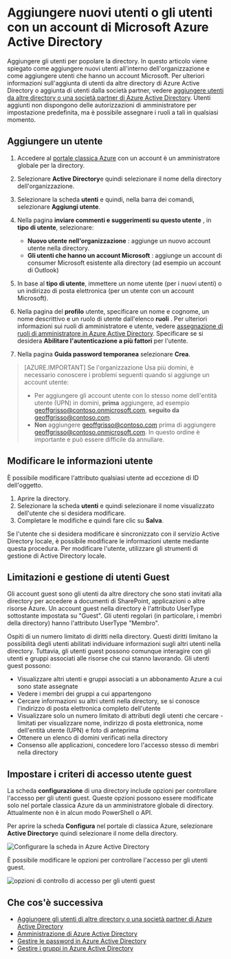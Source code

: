 <properties
    pageTitle="Aggiungere nuovi utenti di Azure Active Directory | Microsoft Azure"
    description="In questo articolo viene spiegato come aggiungere nuovi utenti o modificare le informazioni di Azure Active Directory."
    services="active-directory"
    documentationCenter=""
    authors="curtand"
    manager="femila"
    editor=""/>

<tags
    ms.service="active-directory"
    ms.workload="identity"
    ms.tgt_pltfrm="na"
    ms.devlang="na"
    ms.topic="get-started-article"
    ms.date="09/22/2016"
    ms.author="curtand"/>

# <a name="add-new-users--or-users-with-microsoft-accounts-to-azure-active-directory"></a>Aggiungere nuovi utenti o gli utenti con un account di Microsoft Azure Active Directory

Aggiungere gli utenti per popolare la directory. In questo articolo viene spiegato come aggiungere nuovi utenti all'interno dell'organizzazione e come aggiungere utenti che hanno un account Microsoft. Per ulteriori informazioni sull'aggiunta di utenti da altre directory di Azure Active Directory o aggiunta di utenti dalla società partner, vedere [aggiungere utenti da altre directory o una società partner di Azure Active Directory](active-directory-create-users-external.md). Utenti aggiunti non dispongono delle autorizzazioni di amministratore per impostazione predefinita, ma è possibile assegnare i ruoli a tali in qualsiasi momento.

## <a name="add-a-user"></a>Aggiungere un utente

1. Accedere al [portale classica Azure](https://manage.windowsazure.com) con un account è un amministratore globale per la directory.
2. Selezionare **Active Directory**e quindi selezionare il nome della directory dell'organizzazione.
3. Selezionare la scheda **utenti** e quindi, nella barra dei comandi, selezionare **Aggiungi utente**.
4. Nella pagina **inviare commenti e suggerimenti su questo utente** , in **tipo di utente**, selezionare:

    - **Nuovo utente nell'organizzazione** : aggiunge un nuovo account utente nella directory.
    - **Gli utenti che hanno un account Microsoft** : aggiunge un account di consumer Microsoft esistente alla directory (ad esempio un account di Outlook)

5. In base al **tipo di utente**, immettere un nome utente (per i nuovi utenti) o un indirizzo di posta elettronica (per un utente con un account Microsoft).
6. Nella pagina del **profilo** utente, specificare un nome e cognome, un nome descrittivo e un ruolo di utente dall'elenco **ruoli** . Per ulteriori informazioni sui ruoli di amministratore e utente, vedere [assegnazione di ruoli di amministratore in Azure Active Directory](active-directory-assign-admin-roles.md). Specificare se si desidera **Abilitare l'autenticazione a più fattori** per l'utente.
7. Nella pagina **Guida password temporanea** selezionare **Crea**.

> [AZURE.IMPORTANT] Se l'organizzazione Usa più domini, è necessario conoscere i problemi seguenti quando si aggiunge un account utente:
>
> - Per aggiungere gli account utente con lo stesso nome dell'entità utente (UPN) in domini, **prima** aggiungere, ad esempio geoffgrisso@contoso.onmicrosoft.com, **seguito da** geoffgrisso@contoso.com.
> - **Non** aggiungere geoffgrisso@contoso.com prima di aggiungere geoffgrisso@contoso.onmicrosoft.com. In questo ordine è importante e può essere difficile da annullare.

## <a name="change-user-information"></a>Modificare le informazioni utente

È possibile modificare l'attributo qualsiasi utente ad eccezione di ID dell'oggetto.

1. Aprire la directory.
2. Selezionare la scheda **utenti** e quindi selezionare il nome visualizzato dell'utente che si desidera modificare.
3. Completare le modifiche e quindi fare clic su **Salva**.

Se l'utente che si desidera modificare è sincronizzato con il servizio Active Directory locale, è possibile modificare le informazioni utente mediante questa procedura. Per modificare l'utente, utilizzare gli strumenti di gestione di Active Directory locale.

## <a name="guest-user-management-and-limitations"></a>Limitazioni e gestione di utenti Guest

Gli account guest sono gli utenti da altre directory che sono stati invitati alla directory per accedere a documenti di SharePoint, applicazioni o altre risorse Azure. Un account guest nella directory è l'attributo UserType sottostante impostata su "Guest". Gli utenti regolari (in particolare, i membri della directory) hanno l'attributo UserType "Membro".

Ospiti di un numero limitato di diritti nella directory. Questi diritti limitano la possibilità degli utenti abilitati individuare informazioni sugli altri utenti nella directory. Tuttavia, gli utenti guest possono comunque interagire con gli utenti e gruppi associati alle risorse che cui stanno lavorando. Gli utenti guest possono:

- Visualizzare altri utenti e gruppi associati a un abbonamento Azure a cui sono state assegnate
- Vedere i membri dei gruppi a cui appartengono
- Cercare informazioni su altri utenti nella directory, se si conosce l'indirizzo di posta elettronica completo dell'utente
- Visualizzare solo un numero limitato di attributi degli utenti che cercare - limitati per visualizzare nome, indirizzo di posta elettronica, nome dell'entità utente (UPN) e foto di anteprima
- Ottenere un elenco di domini verificati nella directory
- Consenso alle applicazioni, concedere loro l'accesso stesso di membri nella directory

## <a name="set-guest-user-access-policies"></a>Impostare i criteri di accesso utente guest

La scheda **configurazione** di una directory include opzioni per controllare l'accesso per gli utenti guest. Queste opzioni possono essere modificate solo nel portale classica Azure da un amministratore globale di directory. Attualmente non è in alcun modo PowerShell o API.

Per aprire la scheda **Configura** nel portale di classica Azure, selezionare **Active Directory**e quindi selezionare il nome della directory.

![Configurare la scheda in Azure Active Directory][1]

È possibile modificare le opzioni per controllare l'accesso per gli utenti guest.

![opzioni di controllo di accesso per gli utenti guest][2]


## <a name="whats-next"></a>Che cos'è successiva

- [Aggiungere gli utenti di altre directory o una società partner di Azure Active Directory](active-directory-create-users-external.md)
- [Amministrazione di Azure Active Directory](active-directory-administer.md)
- [Gestire le password in Azure Active Directory](active-directory-manage-passwords.md)
- [Gestire i gruppi in Azure Active Directory](active-directory-manage-groups.md)

<!--Image references-->
[1]: ./media/active-directory-create-users/RBACDirConfigTab.png
[2]: ./media/active-directory-create-users/RBACGuestAccessControls.png

